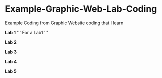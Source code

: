 # Example-Graphic-Web-Lab-Coding
Example Coding from Graphic Website coding that I learn

**Lab 1**
'''
For a Lab1
'''

**Lab 2**

**Lab 3**

**Lab 4**

**Lab 5**
